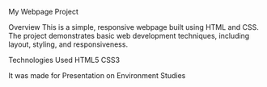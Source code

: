 My Webpage Project

Overview
This is a simple, responsive webpage built using HTML and CSS. The project demonstrates basic web development techniques, including layout, styling, and responsiveness.

Technologies Used
HTML5
CSS3

It was made for Presentation on Environment Studies 
